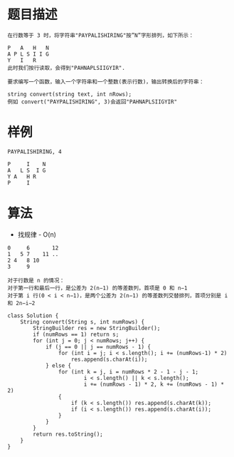 # 题目描述
	在行数等于 3 时，将字符串"PAYPALISHIRING"按”N”字形排列，如下所示：

	P   A   H   N
	A P L S I I G
	Y   I   R
	此时我们按行读取，会得到"PAHNAPLSIIGYIR".

	要求编写一个函数，输入一个字符串和一个整数(表示行数)，输出转换后的字符串：

	string convert(string text, int nRows);
	例如 convert("PAYPALISHIRING", 3)会返回"PAHNAPLSIIGYIR"

# 样例
	PAYPALISHIRING, 4

	P     I    N
	A   L S  I G
	Y A   H R
	P     I

# 算法
* 找规律 - O(n)
```
0     6       12
1   5 7    11 ..
2 4   8 10
3     9

对于行数是 n 的情况：
对于第一行和最后一行，是公差为 2(n−1) 的等差数列，首项是 0 和 n−1
对于第 i 行(0 < i < n−1)，是两个公差为 2(n−1) 的等差数列交替排列，首项分别是 i 和 2n−i−2

class Solution {
	String convert(String s, int numRows) {
		StringBuilder res = new StringBuilder();
        if (numRows == 1) return s;
        for (int j = 0; j < numRows; j++) {
            if (j == 0 || j == numRows - 1) {
                for (int i = j; i < s.length(); i += (numRows-1) * 2)
                	res.append(s.charAt(i));
            } else {
                for (int k = j, i = numRows * 2 - 1 - j - 1;
                        i < s.length() || k < s.length();
                        i += (numRows - 1) * 2, k += (numRows - 1) * 2)
                {
                    if (k < s.length()) res.append(s.charAt(k));
                    if (i < s.length()) res.append(s.charAt(i));
                }
            }
        }
        return res.toString();
    }
}
```
